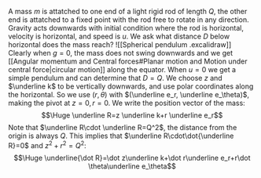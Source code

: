 A mass $m$ is attatched to one end of a light rigid rod of length $Q$, the other end is attatched to a fixed point with the rod free to rotate in any direction. Gravity acts downwards with initial condition where the rod is horizontal, velocity is horizontal, and speed is $u$. We ask what distance $D$ below horizontal does the mass reach?
![[Spherical pendulum .excalidraw]]
Clearly when $g=0$, the mass does not swing downwards and we get [[Angular momentum and Central forces#Planar motion and Motion under central force|circular motion]] along the equator. When $u=0$ we get a simple pendulum and can determine that $D=Q$. We choose $z$ and $\underline k$ to be vertically downwards, and use polar coordinates along the horizontal. So we use $(r,\theta)$ with $(\underline e_r, \underline e_\theta)$, making the pivot at $z=0,r=0$. We write the position vector of the mass:$$\Huge \underline R=z \underline k+r \underline e_r$$Note that $\underline R\cdot \underline R=Q^2$, the distance from the origin is always $Q$. This implies that $\underline R\cdot\dot{\underline R}=0$ and $z^2+r^2=Q^2$:$$\Huge \underline{\dot R}=\dot z\underline k+\dot r\underline e_r+r\dot \theta\underline e_\theta$$